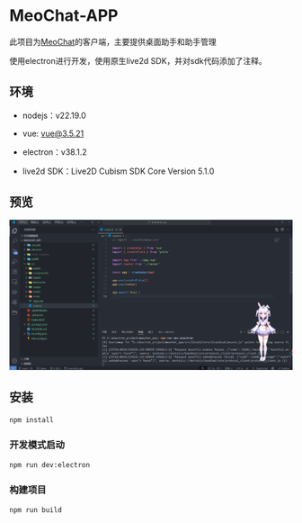 # MeoChat-APP

此项目为[MeoChat](https://github.com/Mios-dream/MoeChat)的客户端，主要提供桌面助手和助手管理

使用electron进行开发，使用原生live2d SDK，并对sdk代码添加了注释。



## 环境

- nodejs：v22.19.0

- vue: vue@3.5.21

- electron：v38.1.2

- live2d SDK：Live2D Cubism SDK Core Version 5.1.0

  

## 预览

![image-20250924225750741](./doc/assets/screen_1.png)



## 安装

```sh
npm install
```

### 开发模式启动

```sh
npm run dev:electron
```

### 构建项目

```sh
npm run build
```
